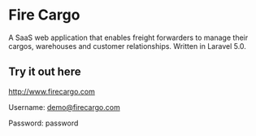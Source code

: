 # Fire Cargo

A SaaS web application that enables freight forwarders to manage their cargos, warehouses and customer relationships. Written in Laravel 5.0.


## Try it out here

http://www.firecargo.com

Username: demo@firecargo.com

Password: password
